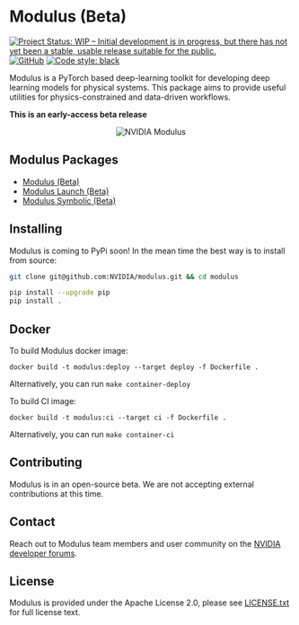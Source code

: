 # Modulus (Beta)

[![Project Status: WIP – Initial development is in progress, but there has not yet been a stable, usable release suitable for the public.](https://www.repostatus.org/badges/latest/wip.svg)](https://www.repostatus.org/#wip)
[![GitHub](https://img.shields.io/github/license/NVIDIA/modulus)](https://github.com/NVIDIA/modulus/blob/master/LICENSE.txt)
[![Code style: black](https://img.shields.io/badge/code%20style-black-000000.svg)](https://github.com/psf/black)

Modulus is a PyTorch based deep-learning toolkit for developing deep learning models for physical systems. This package aims to provide useful utilities for physics-constrained and data-driven workflows.

**This is an early-access beta release**

<p align="center">
  <img src="./docs/img/modulus-pipes.jpg" alt="NVIDIA Modulus"/>
</p>

## Modulus Packages

- [Modulus (Beta)](https://github.com/NVIDIA/modulus)
- [Modulus Launch (Beta)](https://github.com/NVIDIA/modulus-launch)
- [Modulus Symbolic (Beta)](https://github.com/NVIDIA/modulus-sym)

## Installing 

Modulus is coming to PyPi soon! In the mean time the best way is to install from source:

```Bash
git clone git@github.com:NVIDIA/modulus.git && cd modulus

pip install --upgrade pip
pip install .
```

## Docker

To build Modulus docker image:
```
docker build -t modulus:deploy --target deploy -f Dockerfile .
```
Alternatively, you can run `make container-deploy`

To build CI image:
```
docker build -t modulus:ci --target ci -f Dockerfile .
```
Alternatively, you can run `make container-ci`


## Contributing

Modulus is in an open-source beta. We are not accepting external contributions at this time.

## Contact

Reach out to Modulus team members and user community on the [NVIDIA developer forums](https://forums.developer.nvidia.com/c/physics-simulation/modulus-physics-ml-model-framework).

## License
Modulus is provided under the Apache License 2.0, please see [LICENSE.txt](./LICENSE.txt) for full license text.
